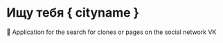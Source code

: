 # Ищу тебя { cityname }
:eyes:  Application for the search for clones or pages on the social network VK
